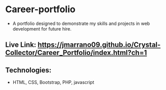 # Career-portfolio
- A portfolio designed to demonstrate my skills and projects in web development for future hire.

## Live Link: https://jmarrano09.github.io/Crystal-Collector/Career_Portfolio/index.html?ch=1

## Technologies:
- HTML, CSS, Bootstrap, PHP, javascript